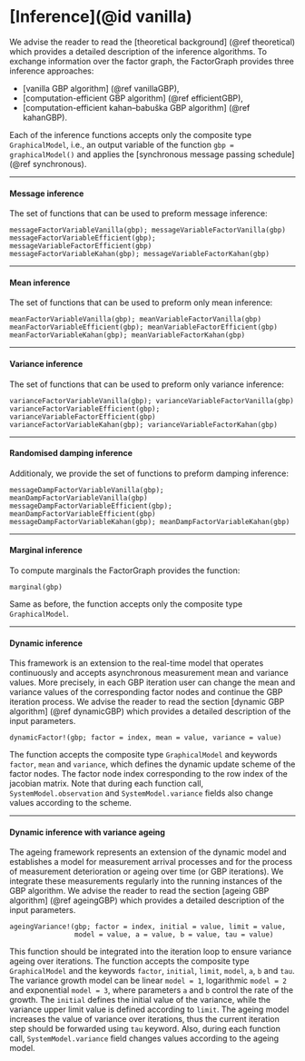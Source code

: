 # [Inference](@id vanilla)

We advise the reader to read the [theoretical background] (@ref theoretical) which provides a detailed description of the inference algorithms. To exchange information over the factor graph, the FactorGraph provides three inference approaches:
- [vanilla GBP algorithm] (@ref vanillaGBP),
- [computation-efficient GBP algorithm] (@ref efficientGBP),
- [computation-efficient kahan–babuška GBP algorithm] (@ref kahanGBP).

Each of the inference functions accepts only the composite type `GraphicalModel`, i.e., an output variable of the function `gbp = graphicalModel()` and applies the [synchronous message passing schedule] (@ref synchronous).

---

#### Message inference
The set of functions that can be used to preform message inference:
```julia-repl
messageFactorVariableVanilla(gbp); messageVariableFactorVanilla(gbp)
messageFactorVariableEfficient(gbp); messageVariableFactorEfficient(gbp)
messageFactorVariableKahan(gbp); messageVariableFactorKahan(gbp)
```
---

#### Mean inference
The set of functions that can be used to preform only mean inference:
```julia-repl
meanFactorVariableVanilla(gbp); meanVariableFactorVanilla(gbp)
meanFactorVariableEfficient(gbp); meanVariableFactorEfficient(gbp)
meanFactorVariableKahan(gbp); meanVariableFactorKahan(gbp)
```
---

#### Variance inference
The set of functions that can be used to preform only variance inference:
```julia-repl
varianceFactorVariableVanilla(gbp); varianceVariableFactorVanilla(gbp)
varianceFactorVariableEfficient(gbp); varianceVariableFactorEfficient(gbp)
varianceFactorVariableKahan(gbp); varianceVariableFactorKahan(gbp)
```
---


#### Randomised damping inference
Additionaly, we provide the set of functions to preform damping inference:
```julia-repl
messageDampFactorVariableVanilla(gbp); meanDampFactorVariableVanilla(gbp)
messageDampFactorVariableEfficient(gbp); meanDampFactorVariableEfficient(gbp)
messageDampFactorVariableKahan(gbp); meanDampFactorVariableKahan(gbp)
```
---

#### Marginal inference
To compute marginals the FactorGraph provides the function:
```julia-repl
marginal(gbp)
```
Same as before, the function accepts only the composite type `GraphicalModel`.

---

#### Dynamic inference
This framework is an extension to the real-time model that operates continuously and accepts asynchronous measurement mean and variance values. More precisely, in each GBP iteration user can change the mean and variance values of the corresponding factor nodes and continue the GBP iteration process. We advise the reader to read the section [dynamic GBP algorithm] (@ref dynamicGBP) which provides a detailed description of the input parameters.
```julia-repl
dynamicFactor!(gbp; factor = index, mean = value, variance = value)
```
The function accepts the composite type `GraphicalModel` and keywords `factor`, `mean` and `variance`, which defines the dynamic update scheme of the factor nodes. The factor node index corresponding to the row index of the jacobian matrix. Note that during each function call, `SystemModel.observation` and `SystemModel.variance` fields also change values according to the scheme.

---

#### Dynamic inference with variance ageing
The ageing framework represents an extension of the dynamic model and establishes a model for measurement arrival processes and for the process of measurement deterioration or ageing over time (or GBP iterations). We integrate these measurements regularly into the running instances of the GBP algorithm. We advise the reader to read the section [ageing GBP algorithm] (@ref ageingGBP) which provides a detailed description of the input parameters.
```julia-repl
ageingVariance!(gbp; factor = index, initial = value, limit = value,
                model = value, a = value, b = value, tau = value)
```
This function should be integrated into the iteration loop to ensure variance ageing over iterations. The function accepts the composite type `GraphicalModel` and the keywords `factor`, `initial`, `limit`, `model`, `a`, `b` and `tau`. The variance growth model can be linear `model = 1`, logarithmic `model = 2` and exponential `model = 3`, where parameters `a` and `b` control the rate of the growth. The `initial` defines the initial value of the variance, while the variance upper limit value is defined according to `limit`. The ageing model increases the value of variance over iterations, thus the current iteration step should be forwarded using `tau` keyword. Also, during each function call, `SystemModel.variance` field changes values according to the ageing model.